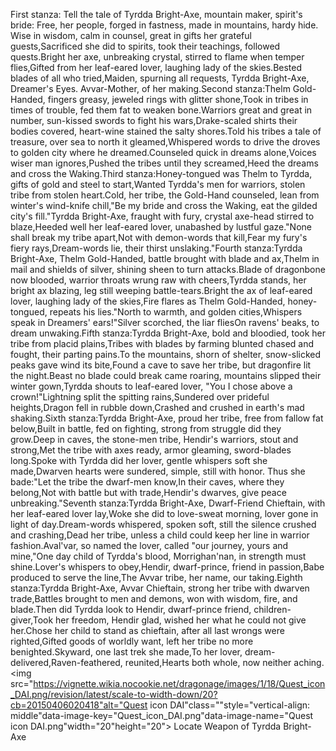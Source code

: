 First stanza:
Tell the tale of Tyrdda Bright-Axe, mountain maker, spirit's bride:
Free, her people, forged in fastness, made in mountains, hardy hide.
Wise in wisdom, calm in counsel, great in gifts her grateful guests,Sacrificed she did to spirits, took their teachings, followed quests.Bright her axe, unbreaking crystal, stirred to flame when temper flies,Gifted from her leaf-eared lover, laughing lady of the skies.Bested blades of all who tried,Maiden, spurning all requests,
Tyrdda Bright-Axe, Dreamer's Eyes.
Avvar-Mother, of her making.Second stanza:Thelm Gold-Handed, fingers greasy, jeweled rings with glitter shone,Took in tribes in times of trouble, fed them fat to weaken bone.Warriors great and great in number, sun-kissed swords to fight his wars,Drake-scaled shirts their bodies covered, heart-wine stained the salty shores.Told his tribes a tale of treasure, over sea to north it gleamed,Whispered words to drive the droves to golden city where he dreamed.Counseled quick in dreams alone,Voices wiser man ignores,Pushed the tribes until they screamed,Heed the dreams and cross the Waking.Third stanza:Honey-tongued was Thelm to Tyrdda, gifts of gold and steel to start,Wanted Tyrdda's men for warriors, stolen tribe from stolen heart.Cold, her tribe, the Gold-Hand counseled, lean from winter's wind-knife chill,"Be my bride and cross the Waking, eat the gilded city's fill."Tyrdda Bright-Axe, fraught with fury, crystal axe-head stirred to blaze,Heeded well her leaf-eared lover, unabashed by lustful gaze."None shall break my tribe apart,Not with demon-words that kill,Fear my fury's fiery rays,Dream-words lie, their thirst unslaking."Fourth stanza:Tyrdda Bright-Axe, Thelm Gold-Handed, battle brought with blade and ax,Thelm in mail and shields of silver, shining sheen to turn attacks.Blade of dragonbone now blooded, warrior throats wrung raw with cheers,Tyrdda stands, her bright ax blazing, leg still weeping battle-tears.Bright the ax of leaf-eared lover, laughing lady of the skies,Fire flares as Thelm Gold-Handed, honey-tongued, repeats his lies."North to warmth, and golden cities,Whispers speak in Dreamers' ears!"Silver scorched, the liar fliesOn ravens' beaks, to dream unwaking.Fifth stanza:Tyrdda Bright-Axe, bold and bloodied, took her tribe from placid plains,Tribes with blades by farming blunted chased and fought, their parting pains.To the mountains, shorn of shelter, snow-slicked peaks gave wind its bite,Found a cave to save her tribe, but dragonfire lit the night.Beast no blade could break came roaring, mountains slipped their winter gown,Tyrdda shouts to leaf-eared lover, "You I chose above a crown!"Lightning split the spitting rains,Sundered over prideful heights,Dragon fell in rubble down,Crashed and crushed in earth's mad shaking.Sixth stanza:Tyrdda Bright-Axe, proud her tribe, free from fallow fat below,Built in battle, fed on fighting, strong from struggle did they grow.Deep in caves, the stone-men tribe, Hendir's warriors, stout and strong,Met the tribe with axes ready, armor gleaming, sword-blades long.Spoke with Tyrdda did her lover, gentle whispers soft she made,Dwarven hearts were sundered, simple, still with honor. Thus she bade:"Let the tribe the dwarf-men know,In their caves, where they belong,Not with battle but with trade,Hendir's dwarves, give peace unbreaking."Seventh stanza:Tyrdda Bright-Axe, Dwarf-Friend Chieftain, with her leaf-eared lover lay,Woke she did to love-sweat morning, lover gone in light of day.Dream-words whispered, spoken soft, still the silence crushed and crashing,Dead her tribe, unless a child could keep her line in warrior fashion.Aval'var, so named the lover, called "our journey, yours and mine,"One day child of Tyrdda's blood, Morrighan'nan, in strength must shine.Lover's whispers to obey,Hendir, dwarf-prince, friend in passion,Babe produced to serve the line,The Avvar tribe, her name, our taking.Eighth stanza:Tyrdda Bright-Axe, Avvar Chieftain, strong her tribe with dwarven trade,Battles brought to men and demons, won with wisdom, fire, and blade.Then did Tyrdda look to Hendir, dwarf-prince friend, children-giver,Took her freedom, Hendir glad, wished her what he could not give her.Chose her child to stand as chieftain, after all last wrongs were righted,Gifted goods of worldly want, left her tribe no more benighted.Skyward, one last trek she made,To her lover, dream-delivered,Raven-feathered, reunited,Hearts both whole, now neither aching.
<img src="https://vignette.wikia.nocookie.net/dragonage/images/1/18/Quest_icon_DAI.png/revision/latest/scale-to-width-down/20?cb=20150406020418"alt="Quest icon DAI"class=""style="vertical-align: middle"data-image-key="Quest_icon_DAI.png"data-image-name="Quest icon DAI.png"width="20"height="20"> Locate Weapon of Tyrdda Bright-Axe

